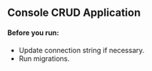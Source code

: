 ## Console CRUD Application ##

#### Before you run: ####
- Update connection string if necessary.
- Run migrations.
